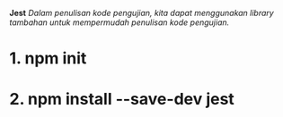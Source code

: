 **Jest**
*Dalam penulisan kode pengujian, kita dapat menggunakan library tambahan untuk mempermudah penulisan kode pengujian.*
# 1. npm init
# 2. npm install --save-dev jest